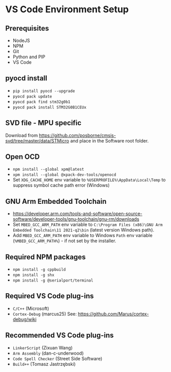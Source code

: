 # VS Code Environment Setup
## Prerequisites
* NodeJS
* NPM
* Git
* Python and PIP
* VS Code
## pyocd install
* `pip install pyocd --upgrade`
* `pyocd pack update`
* `pyocd pack find stm32g0b1`
* `pyocd pack install STM32G0B1CEUx`
## SVD file - MPU specific
Download from https://github.com/posborne/cmsis-svd/tree/master/data/STMicro and place in the Software root folder.
## Open OCD
* `npm install --global xpm@latest`
* `xpm install --global @xpack-dev-tools/openocd`
* Set `XDG_CACHE_HOME` env variable to `%USERPROFILE%\AppData\Local\Temp` to suppress symbol cache path error (Windows)
## GNU Arm Embedded Toolchain
* https://developer.arm.com/tools-and-software/open-source-software/developer-tools/gnu-toolchain/gnu-rm/downloads
* Set `MBED_GCC_ARM_PATH` env variable to `C:\Program Files (x86)\GNU Arm Embedded Toolchain\11 2021-q2\bin` (latest version Windows path).
* Add `MBED_GCC_ARM_PATH` env variable to Windows `Path` env variable (`%MBED_GCC_ARM_PATH%`) - if not set by the installer.
## Required NPM packages
* `npm install -g cppbuild`
* `npm install -g shx`
* `npm install -g @serialport/terminal`
## Required VS Code plug-ins
* `C/C++` (Microsoft)
* `Cortex-Debug` (marcus25) See: https://github.com/Marus/cortex-debug/wiki
## Recommended VS Code plug-ins
* `LinkerScript` (Zixuan Wang)
* `Arm Assembly` (dan-c-underwood)
* `Code Spell Checker` (Street Side Software)
* `Build++` (Tomasz Jastrzębski)